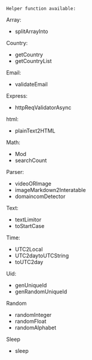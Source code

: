 `Helper function available:`

Array:

- splitArrayInto

Country:

- getCountry
- getCountryList

Email:

- validateEmail

Express:

- httpReqValidatorAsync

html:

- plainText2HTML

Math:

- Mod
- searchCount

Parser:

- videoORImage
- imageMarkdown2Interatable
- domaincomDetector

Text:

- textLimitor
- toStartCase

Time:

- UTC2Local
- UTC2daytoUTCString
- toUTC2day

Uid:

- genUniqueId
- genRandomUniqueId

Random

- randomInteger
- randomFloat
- randomAlphabet

Sleep

- sleep
